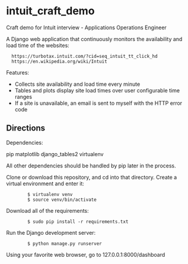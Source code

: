 # intuit_craft_demo
Craft demo for Intuit interview - Applications Operations Engineer

A Django web application that continuously monitors the availability and load time of the websites:

      https://turbotax.intuit.com/?cid=seq_intuit_tt_click_hd
      https://en.wikipedia.org/wiki/Intuit
      
Features:
- Collects site availability and load time every minute
- Tables and plots display site load times over user configurable time ranges
- If a site is unavailable, an email is sent to myself with the HTTP error code

## Directions

Dependencies:

pip
matplotlib
django_tables2
virtualenv

All other dependencies should be handled by pip later in the process.

Clone or download this repository, and cd into that directory.  Create a virtual environment and enter it:

            $ virtualenv venv
            $ source venv/bin/activate

Download all of the requirements:

            $ sudo pip install -r requirements.txt

Run the Django development server:

            $ python manage.py runserver

Using your favorite web browser, go to   127.0.0.1:8000/dashboard
